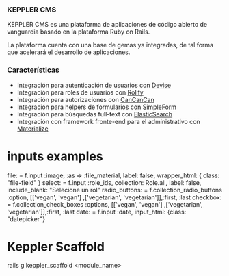 ### KEPPLER CMS

KEPPLER CMS es una plataforma de aplicaciones de código abierto de vanguardia basado en la plataforma Ruby on Rails.

La plataforma cuenta con una base de gemas ya integradas, de tal forma que acelerará el desarrollo de aplicaciones.

### Características

* Integración para autenticación de usuarios con [Devise](https://github.com/plataformatec/devise)
* Integración para roles de usuarios con [Rolify](https://github.com/RolifyCommunity/rolify)
* Integración para autorizaciones con [CanCanCan](https://github.com/CanCanCommunity/cancancan)
* Integración para helpers de formularios con [SimpleForm](https://github.com/RolifyCommunity/rolify)
* Integración para búsquedas full-text con [ElasticSearch](https://github.com/elastic/elasticsearch-rails)
* Integración con framework fronte-end para el administrativo con [Materialize](http://materializecss.com/)

# inputs examples

file: = f.input :image, :as => :file_material, label: false, wrapper_html: { class: "file-field" }
select: = f.input :role_ids, collection: Role.all, label: false, include_blank: "Selecione un rol"
radio_buttons: = f.collection_radio_buttons :option, [['vegan', 'vegan'] ,['vegetarian', 'vegetarian']],:first, :last
checkbox: = f.collection_check_boxes :options, [['vegan', 'vegan'] ,['vegetarian', 'vegetarian']],:first, :last
date: = f.input :date, input_html: {class: "datepicker"}

# Keppler Scaffold

rails g keppler_scaffold <module_name> <attributes>
